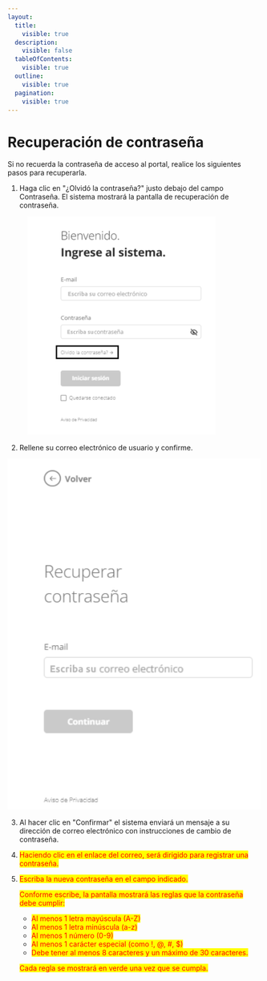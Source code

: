 ```yaml
---
layout:
  title:
    visible: true
  description:
    visible: false
  tableOfContents:
    visible: true
  outline:
    visible: true
  pagination:
    visible: true
---
```


# Recuperación de contraseña

Si no recuerda la contraseña de acceso al portal, realice los siguientes pasos para recuperarla.

1. Haga clic en "¿Olvidó la contraseña?" justo debajo del campo Contraseña. El sistema mostrará la pantalla de recuperación de contraseña.

<figure><img src="../../.gitbook/assets/7 (4).png" alt="" width="375"><figcaption></figcaption></figure>

2. Rellene su correo electrónico de usuario y confirme.

![](<../../.gitbook/assets/8 (4).png>)

3. Al hacer clic en "Confirmar" el sistema enviará un mensaje a su dirección de correo electrónico con instrucciones de cambio de contraseña.
4. <mark style="color:red;">Haciendo clic en el enlace del correo, será dirigido para registrar una contraseña.</mark>
5.  <mark style="color:red;">Escriba la nueva contraseña en el campo indicado.</mark>

    <mark style="color:red;">Conforme escribe, la pantalla mostrará las reglas que la contraseña debe cumplir:</mark>

    * <mark style="color:red;">Al menos 1 letra mayúscula (A-Z)</mark>
    * <mark style="color:red;">Al menos 1 letra minúscula (a-z)</mark>
    * <mark style="color:red;">Al menos 1 número (0-9)</mark>
    * <mark style="color:red;">Al menos 1 carácter especial (como !, @, #, $)</mark>
    * <mark style="color:red;">Debe tener al menos 8 caracteres y un máximo de 30 caracteres.</mark>

    <mark style="color:red;">Cada regla se mostrará en verde una vez que se cumpla.</mark>
